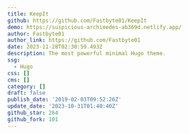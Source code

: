 ```yaml
---
title: KeepIt
github: https://github.com/Fastbyte01/KeepIt
demo: https://suspicious-archimedes-ab369d.netlify.app/
author: Fastbyte01
author_link: https://github.com/Fastbyte01
date: 2023-11-28T02:30:59.493Z
description: The most powerful minimal Hugo theme.
ssg:
  - Hugo
css: []
cms: []
category: []
draft: false
publish_date: '2019-02-03T09:52:26Z'
update_date: '2023-10-31T01:40:40Z'
github_star: 264
github_fork: 101
---
```

